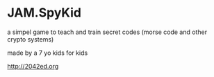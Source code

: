# JAM.SpyKid

a simpel game to teach and train secret codes (morse code and other crypto systems)

made by a 7 yo kids for kids

<http://2042ed.org>
